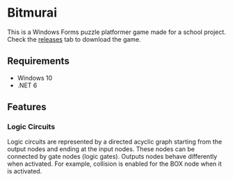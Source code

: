 # Bitmurai

This is a Windows Forms puzzle platformer game made for a school project. Check the [releases](/releases) tab to download the game.

## Requirements

- Windows 10
- .NET 6

## Features

### Logic Circuits

Logic circuits are represented by a directed acyclic graph starting from the output nodes and ending at the input nodes. These nodes can be connected by gate nodes (logic gates). Outputs nodes behave differently when activated. For example, collision is enabled for the BOX node when it is activated.

